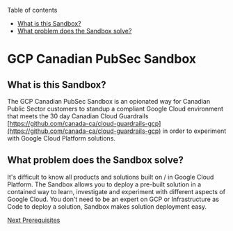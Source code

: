 Table of contents

*   [What is this Sandbox?](#what-is-this-sandbox)
*   [What problem does the Sandbox solve?](#what-problem-does-the-sandbox-solve)

GCP Canadian PubSec Sandbox
===========================

What is this Sandbox?
---------------------

The GCP Canadian PubSec Sandbox is an opionated way for Canadian Public Sector customers to standup a compliant Google Cloud environment that meets the 30 day Canadian Cloud Guardrails [https://github.com/canada-ca/cloud-guardrails-gcp](https://github.com/canada-ca/cloud-guardrails-gcp) in order to experiment with Google Cloud Platform solutions.

What problem does the Sandbox solve?
------------------------------------

It's difficult to know all products and solutions built on / in Google Cloud Platform. The Sandbox allows you to deploy a pre-built solution in a contained way to learn, investigate and experiment with different aspects of Google Cloud. You don't need to be an expert on GCP or Infrastructure as Code to deploy a solution, Sandbox makes solution deployment easy.

[Next Prerequisites](./getting-started.md)
